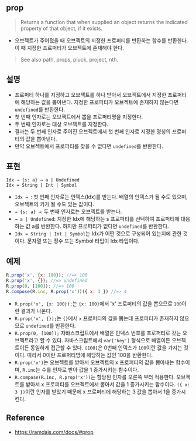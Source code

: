 ## prop
> Returns a function that when supplied an object returns the indicated property of that object, if it exists.
- 오브젝트가 주어졌을 때 오브젝트의 지정한 프로퍼티를 반환하는 함수를 반환한다. 이 때 지정한 프로퍼티가 오브젝트에 존재해야 한다.

> See also path, props, pluck, project, nth.

## 설명
- 프로퍼티 하나를 지정하고 오브젝트를 하나 받아서 오브젝트에서 지정한 프로퍼티에 해당하는 값을 뽑아낸다. 지정한 프로퍼티가 오브젝트에 존재하지 않는다면 `undefined`를 반환한다.
- 첫 번째 인자로는 오브젝트에서 뽑을 프로퍼티명을 지정한다.
- 두 번째 인자로는 대상 오브젝트를 지정한다.
- 결과는 두 번째 인자로 주어진 오브젝트에서 첫 번째 인자로 지정한 명칭의 프로퍼티의 값을 뽑아낸다.
- 만약 오브젝트에서 프로퍼티를 찾을 수 없다면 `undefined`를 반환한다.

## 표현
```
Idx → {s: a} → a | Undefined
Idx = String | Int | Symbol
```
- `Idx → `: 첫 번째 인자로는 인덱스(Idx)를 받는다. 배열의 인덱스가 될 수도 있으며, 오브젝트의 키가 될 수도 있는 값이다.
- `→ {s: a} →`: 두 번째 인자로는 오브젝트를 받는다.
- `→ a | Undefined`: 지정한 Idx에 해당하는 s 프로퍼티를 선택하여 프로퍼티에 대응하는 값 a를 반환한다. 하지만 프로퍼티가 없다면 `undefined`를 반환한다.
- `Idx = String | Int | Symbol`는 Idx가 어떤 것으로 구성되어 있는지에 관한 것이다. 문자열 또는 정수 또는 Symbol 타입이 Idx 타입이다.

## 예제
```js
R.prop('x', {x: 100}); //=> 100
R.prop('x', {}); //=> undefined
R.prop(0, [100]); //=> 100
R.compose(R.inc, R.prop('x'))({ x: 3 }) //=> 4
```
- `R.prop('x', {x: 100});`는 `{x: 100}`에서 'x' 프로퍼티의 값을 뽑으므로 `100`이란 결과가 나온다.
- `R.prop('x', {});`는 `{}`에서 `x` 프로퍼티의 값을 뽑는데 프로퍼티가 존재하지 않으므로 `undefined`를 반환한다.
- `R.prop(0, [100]);` 자바스크립트에서 배열은 인덱스 번호를 프로퍼티로 갖는 오브젝트라고 할 수 있다. 자바스크립트에서 `var['key']` 형식으로 배열이든 오브젝트이든 동일하게 접근할 수 있다. `[100]`은 0번째 인덱스가 `100`이란 값을 가지는 것이다. 따라서 0이란 프로퍼티명에 해당하는 값인 100을 반환한다.
- `R.prop('x')`는 오브젝트를 받아서 오브젝트의 x 프로퍼티의 값을 뽑아내는 함수이며, `R.inc`는 수를 인자로 받아 값을 1 증가시키는 함수이다.
- `R.compose(R.inc, R.prop('x'))`는 할당된 인자를 오른쪽 부터 적용한다. 오브젝트를 받아서 x 프로퍼티를 오브젝트에서 뽑아서 값을 1 증가시키는 함수이다. `({ x: 3 })`이란 인자를 받았기 때문에 x 프로퍼티에 해당하는 3 값을 뽑아서 1을 증가시킨다.

## Reference
- https://ramdajs.com/docs/#prop
